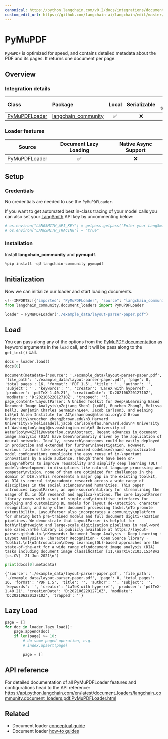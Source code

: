```yaml
---
canonical: https://python.langchain.com/v0.2/docs/integrations/document_loaders/pymupdf/
custom_edit_url: https://github.com/langchain-ai/langchain/edit/master/docs/docs/integrations/document_loaders/pymupdf.ipynb
---
```


# PyMuPDF

`PyMuPDF` is optimized for speed, and contains detailed metadata about the PDF and its pages. It returns one document per page.

## Overview
### Integration details

| Class | Package | Local | Serializable | JS support|
| :--- | :--- | :---: | :---: |  :---: |
| [PyMuPDFLoader](https://api.python.langchain.com/en/latest/document_loaders/langchain_community.document_loaders.pdf.PyMuPDFLoader.html) | [langchain_community](https://api.python.langchain.com/en/latest/community_api_reference.html) | ✅ | ❌ | ❌ | 
### Loader features
| Source | Document Lazy Loading | Native Async Support
| :---: | :---: | :---: |
| PyMuPDFLoader | ✅ | ❌ | 

## Setup

### Credentials

No credentials are needed to use the `PyMuPDFLoader`.

If you want to get automated best in-class tracing of your model calls you can also set your [LangSmith](https://docs.smith.langchain.com/) API key by uncommenting below:

```python
# os.environ["LANGSMITH_API_KEY"] = getpass.getpass("Enter your LangSmith API key: ")
# os.environ["LANGSMITH_TRACING"] = "true"
```

### Installation

Install **langchain_community** and **pymupdf**.

```python
%pip install -qU langchain-community pymupdf
```

## Initialization

Now we can initialize our loader and start loading documents. 

```python
<!--IMPORTS:[{"imported": "PyMuPDFLoader", "source": "langchain_community.document_loaders", "docs": "https://api.python.langchain.com/en/latest/document_loaders/langchain_community.document_loaders.pdf.PyMuPDFLoader.html", "title": "PyMuPDF"}]-->
from langchain_community.document_loaders import PyMuPDFLoader

loader = PyMuPDFLoader("./example_data/layout-parser-paper.pdf")
```

## Load

You can pass along any of the options from the [PyMuPDF documentation](https://pymupdf.readthedocs.io/en/latest/app1.html#plain-text/) as keyword arguments in the `load` call, and it will be pass along to the `get_text()` call.

```python
docs = loader.load()
docs[0]
```

```output
Document(metadata={'source': './example_data/layout-parser-paper.pdf', 'file_path': './example_data/layout-parser-paper.pdf', 'page': 0, 'total_pages': 16, 'format': 'PDF 1.5', 'title': '', 'author': '', 'subject': '', 'keywords': '', 'creator': 'LaTeX with hyperref', 'producer': 'pdfTeX-1.40.21', 'creationDate': 'D:20210622012710Z', 'modDate': 'D:20210622012710Z', 'trapped': ''}, page_content='LayoutParser: A Uniﬁed Toolkit for Deep\nLearning Based Document Image Analysis\nZejiang Shen1 (\x00), Ruochen Zhang2, Melissa Dell3, Benjamin Charles Germain\nLee4, Jacob Carlson3, and Weining Li5\n1 Allen Institute for AI\nshannons@allenai.org\n2 Brown University\nruochen zhang@brown.edu\n3 Harvard University\n{melissadell,jacob carlson}@fas.harvard.edu\n4 University of Washington\nbcgl@cs.washington.edu\n5 University of Waterloo\nw422li@uwaterloo.ca\nAbstract. Recent advances in document image analysis (DIA) have been\nprimarily driven by the application of neural networks. Ideally, research\noutcomes could be easily deployed in production and extended for further\ninvestigation. However, various factors like loosely organized codebases\nand sophisticated model conﬁgurations complicate the easy reuse of im-\nportant innovations by a wide audience. Though there have been on-going\neﬀorts to improve reusability and simplify deep learning (DL) model\ndevelopment in disciplines like natural language processing and computer\nvision, none of them are optimized for challenges in the domain of DIA.\nThis represents a major gap in the existing toolkit, as DIA is central to\nacademic research across a wide range of disciplines in the social sciences\nand humanities. This paper introduces LayoutParser, an open-source\nlibrary for streamlining the usage of DL in DIA research and applica-\ntions. The core LayoutParser library comes with a set of simple and\nintuitive interfaces for applying and customizing DL models for layout de-\ntection, character recognition, and many other document processing tasks.\nTo promote extensibility, LayoutParser also incorporates a community\nplatform for sharing both pre-trained models and full document digiti-\nzation pipelines. We demonstrate that LayoutParser is helpful for both\nlightweight and large-scale digitization pipelines in real-word use cases.\nThe library is publicly available at https://layout-parser.github.io.\nKeywords: Document Image Analysis · Deep Learning · Layout Analysis\n· Character Recognition · Open Source library · Toolkit.\n1\nIntroduction\nDeep Learning(DL)-based approaches are the state-of-the-art for a wide range of\ndocument image analysis (DIA) tasks including document image classiﬁcation [11,\narXiv:2103.15348v2  [cs.CV]  21 Jun 2021\n')
```

```python
print(docs[0].metadata)
```
```output
{'source': './example_data/layout-parser-paper.pdf', 'file_path': './example_data/layout-parser-paper.pdf', 'page': 0, 'total_pages': 16, 'format': 'PDF 1.5', 'title': '', 'author': '', 'subject': '', 'keywords': '', 'creator': 'LaTeX with hyperref', 'producer': 'pdfTeX-1.40.21', 'creationDate': 'D:20210622012710Z', 'modDate': 'D:20210622012710Z', 'trapped': ''}
```
## Lazy Load

```python
page = []
for doc in loader.lazy_load():
    page.append(doc)
    if len(page) >= 10:
        # do some paged operation, e.g.
        # index.upsert(page)

        page = []
```

## API reference

For detailed documentation of all PyMuPDFLoader features and configurations head to the API reference: https://api.python.langchain.com/en/latest/document_loaders/langchain_community.document_loaders.pdf.PyMuPDFLoader.html

## Related

- Document loader [conceptual guide](/docs/concepts/#document-loaders)
- Document loader [how-to guides](/docs/how_to/#document-loaders)